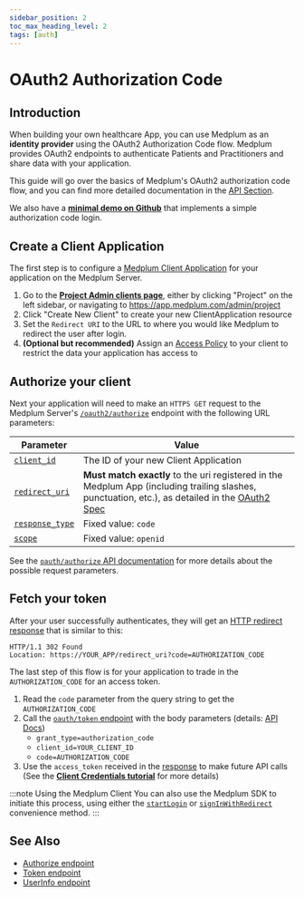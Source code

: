 ```yaml
---
sidebar_position: 2
toc_max_heading_level: 2
tags: [auth]
---
```


# OAuth2 Authorization Code

## Introduction

When building your own healthcare App, you can use Medplum as an **identity provider** using the OAuth2 Authorization Code flow. Medplum provides OAuth2 endpoints to authenticate Patients and Practitioners and share data with your application.

This guide will go over the basics of Medplum's OAuth2 authorization code flow, and you can find more detailed documentation in the [API Section](/docs/api/oauth/).

We also have a **[minimal demo on Github](https://github.com/medplum/medplum-oauth-demo)** that implements a simple authorization code login.

## Create a Client Application

The first step is to configure a [Medplum Client Application](https://app.medplum.com/ClientApplication) for your application on the Medplum Server.

1. Go to the [**Project Admin clients page**](https://app.medplum.com/admin/clients), either by clicking "Project" on the left sidebar, or navigating to https://app.medplum.com/admin/project
2. Click "Create New Client" to create your new ClientApplication resource
3. Set the `Redirect URI` to the URL to where you would like Medplum to redirect the user after login.
4. **(Optional but recommended)** Assign an [Access Policy](/docs/access/access-policies) to your client to restrict the data your application has access to

## Authorize your client

Next your application will need to make an `HTTPS GET` request to the Medplum Server's [`/oauth2/authorize`](/docs/api/oauth/authorize) endpoint with the following URL parameters:

| Parameter                                                          | Value                                                                                                                                                                                                     |
| ------------------------------------------------------------------ | --------------------------------------------------------------------------------------------------------------------------------------------------------------------------------------------------------- |
| [`client_id`](/docs/api/oauth/authorize#client_id-required)         | The ID of your new Client Application                                                                                                                                                                     |
| [`redirect_uri`](/docs/api/oauth/authorize#redirect_uri-required)   | **Must match exactly** to the uri registered in the Medplum App (including trailing slashes, punctuation, etc.), as detailed in the [OAuth2 Spec](https://www.rfc-editor.org/rfc/rfc6749#section-3.1.2.3) |
| [`response_type`](/docs/api/oauth/authorize#response_type-required) | Fixed value: `code`                                                                                                                                                                                       |
| [`scope`](/docs/api/oauth/authorize#scope-required)                | Fixed value: `openid`                                                                                                                                                                                     |

See the [`oauth/authorize` API documentation](/docs/api/oauth/authorize) for more details about the possible request parameters.

## Fetch your token

After your user successfully authenticates, they will get an [HTTP redirect response](/docs/api/oauth/authorize#authorization-code-grant) that is similar to this:

```
HTTP/1.1 302 Found
Location: https://YOUR_APP/redirect_uri?code=AUTHORIZATION_CODE
```

The last step of this flow is for your application to trade in the `AUTHORIZATION_CODE` for an access token.

1. Read the `code` parameter from the query string to get the `AUTHORIZATION_CODE`
2. Call the [`oauth/token` endpoint](/docs/api/oauth/token) with the body parameters (details: [API Docs](/docs/api/oauth/token#request-parameters-in-body))
   - `grant_type=authorization_code`
   - `client_id=YOUR_CLIENT_ID`
   - `code=AUTHORIZATION_CODE`
3. Use the `access_token` received in the [response](/docs/api/oauth/token#sample-response) to make future API calls (See the [**Client Credentials tutorial**](./client-credentials) for more details)

:::note Using the Medplum Client
You can also use the Medplum SDK to initiate this process, using either the [`startLogin`](/docs/sdk/core.medplumclient.startlogin) or [`signInWithRedirect`](/docs/sdk/core.medplumclient.signinwithredirect) convenience method.
:::

## See Also

- [Authorize endpoint](/docs/api/oauth/authorize)
- [Token endpoint](/docs/api/oauth/token)
- [UserInfo endpoint](/docs/api/oauth/userinfo)
